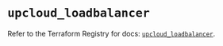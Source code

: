 # `upcloud_loadbalancer`

Refer to the Terraform Registry for docs: [`upcloud_loadbalancer`](https://registry.terraform.io/providers/upcloudltd/upcloud/5.27.0/docs/resources/loadbalancer).
